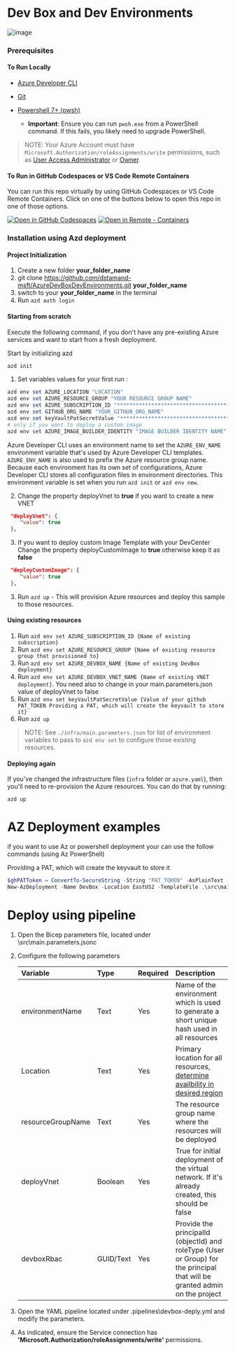 # Dev Box and Dev Environments

![image](https://github.com/dstamand-msft/AzureDevBoxDevEnvironments/blob/main/media/DevBox-Creation.png)

### Prerequisites

#### To Run Locally

- [Azure Developer CLI](https://aka.ms/azure-dev/install)
- [Git](https://git-scm.com/downloads)
- [Powershell 7+ (pwsh)](https://github.com/powershell/powershell)

  - **Important**: Ensure you can run `pwsh.exe` from a PowerShell command. If this fails, you likely need to upgrade PowerShell.

> NOTE: Your Azure Account must have `Microsoft.Authorization/roleAssignments/write` permissions, such as [User Access Administrator](https://learn.microsoft.com/azure/role-based-access-control/built-in-roles#user-access-administrator) or [Owner](https://learn.microsoft.com/azure/role-based-access-control/built-in-roles#owner).

#### To Run in GitHub Codespaces or VS Code Remote Containers

You can run this repo virtually by using GitHub Codespaces or VS Code Remote Containers. Click on one of the buttons below to open this repo in one of those options.

[![Open in GitHub Codespaces](https://img.shields.io/static/v1?style=for-the-badge&label=GitHub+Codespaces&message=Open&color=brightgreen&logo=github)](https://codespaces.new/dstamand-msft/AzureDevBoxDevEnvironments)
[![Open in Remote - Containers](https://img.shields.io/static/v1?style=for-the-badge&label=Remote%20-%20Containers&message=Open&color=blue&logo=visualstudiocode)](https://vscode.dev/redirect?url=vscode://ms-vscode-remote.remote-containers/cloneInVolume?url=https://github.com/dstamand-msft/AzureDevBoxDevEnvironments)

### Installation using Azd deployment

#### Project Initialization

1. Create a new folder **your_folder_name**
2. git clone <https://github.com/dstamand-msft/AzureDevBoxDevEnvironments.git> **your_folder_name**
3. switch to your **your_folder_name** in the terminal
4. Run `azd auth login`

#### Starting from scratch

Execute the following command, if you don't have any pre-existing Azure services and want to start from a fresh deployment.

Start by initializing azd
```powershell
azd init
```

1. Set variables values for your first run :

```powershell
azd env set AZURE_LOCATION "LOCATION"
azd env set AZURE_RESOURCE_GROUP "YOUR RESOURCE GROUP NAME"
azd env set AZURE_SUBSCRIPTION_ID "************************************"
azd env set GITHUB_ORG_NAME "YOUR_GITHUB_ORG_NAME"
azd env set keyVaultPatSecretValue "***********************************"
# only if you want to deploy a custom image
azd env set AZURE_IMAGE_BUILDER_IDENTITY "IMAGE BUILDER IDENTITY NAME"
```

Azure Developer CLI uses an environment name to set the `AZURE_ENV_NAME` environment variable that's used by Azure Developer CLI templates. `AZURE_ENV_NAME` is also used to prefix the Azure resource group name. Because each environment has its own set of configurations, Azure Developer CLI stores all configuration files in environment directories.
This environment variable is set when you run `azd init` or `azd env new`.

2. Change the property deployVnet to **true** if you want to create a new VNET

```JSON
 "deployVnet": {
    "value": true
 },
```

3. If you want to deploy custom Image Template with your DevCenter Change the property deployCustomImage to **true** otherwise keep it as **false**

```JSON
 "deployCustomImage": {
    "value": true
 },
```


3. Run `azd up` - This will provision Azure resources and deploy this sample to those resources.

#### Using existing resources

1. Run `azd env set AZURE_SUBSCRIPTION_ID {Name of existing subscription}`
1. Run `azd env set AZURE_RESOURCE_GROUP {Name of existing resource group that provisioned to}`
1. Run `azd env set AZURE_DEVBOX_NAME {Name of existing DevBox deployment}`
1. Run `azd env set AZURE_DEVBOX_VNET_NAME {Name of existing VNET deployment}`. You need also to change in your main.parameters.json value of deployVnet to false
1. Run `azd env set keyVaultPatSecretValue {Value of your github PAT_TOKEN Providing a PAT, which will create the keyvault to store it}`
1. Run `azd up`

> NOTE: See `./infra/main.parameters.json` for list of environment variables to pass to `azd env set` to configure those existing resources.

#### Deploying again

If you've changed the infrastructure files (`infra` folder or `azure.yaml`), then you'll need to re-provision the Azure resources. You can do that by running:

`azd up`

# AZ Deployment examples

if you want to use Az or powershell deployment your can use the follow commands (using Az PowerShell)

Providing a PAT, which will create the keyvault to store it

```powershell
$ghPATToken = ConvertTo-SecureString -String "PAT_TOKEN" -AsPlainText -Force
New-AzDeployment -Name DevBox -Location EastUS2 -TemplateFile .\src\main.bicep -TemplateParameterFile .\src\main.parameters.jsonc -keyVaultPatSecretValue $ghPATToken -Verbose
```

# Deploy using pipeline

1. Open the Bicep parameters file, located under \src\main.parameters.jsonc
2. Configure the following parameters

   | Variable          | Type      | Required | Description                                                                                                                                                                                              |
   | :---------------- | :-------- | :------- | :------------------------------------------------------------------------------------------------------------------------------------------------------------------------------------------------------- |
   | environmentName   | Text      | Yes      | Name of the environment which is used to generate a short unique hash used in all resources                                                                                                              |
   | Location          | Text      | Yes      | Primary location for all resources, [determine availbility in desired region](https://azure.microsoft.com/en-us/explore/global-infrastructure/products-by-region/?products=dev-box&regions=all&rar=true) |
   | resourceGroupName | Text      | Yes      | The resource group name where the resources will be deployed                                                                                                                                             |
   | deployVnet        | Boolean   | Yes      | True for initial deployment of the virtual network. If it's already created, this should be false                                                                                                       |
   | devboxRbac        | GUID/Text | Yes      | Provide the principalId (objectId) and roleType (User or Group) for the principal that will be granted admin on the project                                                                                                                                                    |

3. Open the YAML pipeline located under \.pipelines\devbox-deply.yml and modify the parameters.
4. As indicated, ensure the Service connection has **'Microsoft.Authorization/roleAssignments/write'** permissions.
